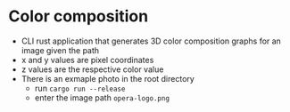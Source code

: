 # Color composition
- CLI rust application that generates 3D color composition graphs for an image given the path
- x and y values are pixel coordinates
- z values are the respective color value
- There is an exmaple photo in the root directory
  - run `cargo run --release`
  - enter the image path `opera-logo.png`
